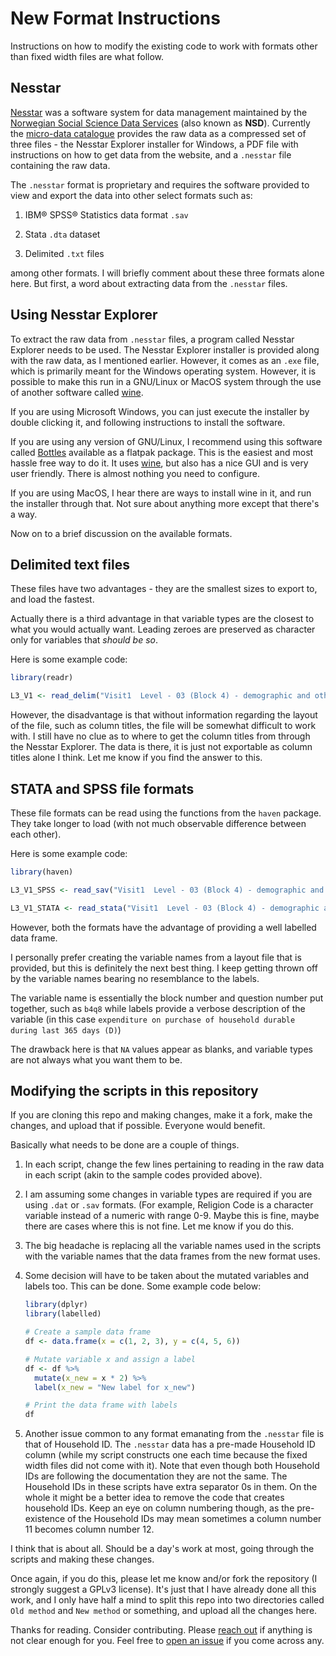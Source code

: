 # New Format Instructions

Instructions on how to modify the existing code to work with formats other than fixed width files are what follow.

## Nesstar

[Nesstar](https://en.wikipedia.org/wiki/Nesstar "wikipedia link") was a software system for data management maintained by the [Norwegian Social Science Data Services](https://en.wikipedia.org/wiki/Norwegian_Centre_for_Research_Data "Norwegian Centre for Research Data") (also known as **NSD**). Currently the [micro-data catalogue](http://microdata.gov.in/nada43/index.php/catalog/central/about) provides the raw data as a compressed set of three files - the Nesstar Explorer installer for Windows, a PDF file with instructions on how to get data from the website, and a `.nesstar` file containing the raw data.

The `.nesstar` format is proprietary and requires the software provided to view and export the data into other select formats such as:

1.  IBM® SPSS® Statistics data format `.sav`

2.  Stata `.dta` dataset

3.  Delimited `.txt` files

among other formats. I will briefly comment about these three formats alone here. But first, a word about extracting data from the `.nesstar` files.

## Using Nesstar Explorer

To extract the raw data from `.nesstar` files, a program called Nesstar Explorer needs to be used. The Nesstar Explorer installer is provided along with the raw data, as I mentioned earlier. However, it comes as an `.exe` file, which is primarily meant for the Windows operating system. However, it is possible to make this run in a GNU/Linux or MacOS system through the use of another software called [wine](https://en.wikipedia.org/wiki/Wine_(software)).

If you are using Microsoft Windows, you can just execute the installer by double clicking it, and following instructions to install the software.

If you are using any version of GNU/Linux, I recommend using this software called [Bottles](https://docs.usebottles.com/getting-started/installation) available as a flatpak package. This is the easiest and most hassle free way to do it. It uses [wine](https://www.winehq.org/), but also has a nice GUI and is very user friendly. There is almost nothing you need to configure.

If you are using MacOS, I hear there are ways to install wine in it, and run the installer through that. Not sure about anything more except that there's a way.

Now on to a brief discussion on the available formats.

## Delimited text files

These files have two advantages - they are the smallest sizes to export to, and load the fastest.

Actually there is a third advantage in that variable types are the closest to what you would actually want. Leading zeroes are preserved as character only for variables that *should be so*.

Here is some example code:

``` r
library(readr)

L3_V1 <- read_delim("Visit1  Level - 03 (Block 4) - demographic and other particulars of household members.txt", col_names = FALSE)
```

However, the disadvantage is that without information regarding the layout of the file, such as column titles, the file will be somewhat difficult to work with. I still have no clue as to where to get the column titles from through the Nesstar Explorer. The data is there, it is just not exportable as column titles alone I think. Let me know if you find the answer to this.

## STATA and SPSS file formats

These file formats can be read using the functions from the `haven` package. They take longer to load (with not much observable difference between each other).

Here is some example code:

``` r
library(haven)

L3_V1_SPSS <- read_sav("Visit1  Level - 03 (Block 4) - demographic and other particulars of household members.sav")

L3_V1_STATA <- read_stata("Visit1  Level - 03 (Block 4) - demographic and other particulars of household members.dta")
```

However, both the formats have the advantage of providing a well labelled data frame.

I personally prefer creating the variable names from a layout file that is provided, but this is definitely the next best thing. I keep getting thrown off by the variable names bearing no resemblance to the labels.

The variable name is essentially the block number and question number put together, such as `b4q8` while labels provide a verbose description of the variable (in this case `expenditure on purchase of household durable during last 365 days (D)`)

The drawback here is that `NA` values appear as blanks, and variable types are not always what you want them to be.


## Modifying the scripts in this repository


If you are cloning this repo and making changes, make it a fork, make the changes, and upload that if possible. Everyone would benefit.


Basically what needs to be done are a couple of things.

1.  In each script, change the few lines pertaining to reading in the raw data in each script (akin to the sample codes provided above).


2.  I am assuming some changes in variable types are required if you are using `.dat` or `.sav` formats. (For example, Religion Code is a character variable instead of a numeric with range 0-9. Maybe this is fine, maybe there are cases where this is not fine. Let me know if you do this.


3.  The big headache is replacing all the variable names used in the scripts with the variable names that the data frames from the new format uses.


4.  Some decision will have to be taken about the mutated variables and labels too. This can be done. Some example code below:

    ``` r
    library(dplyr)
    library(labelled)

    # Create a sample data frame
    df <- data.frame(x = c(1, 2, 3), y = c(4, 5, 6))

    # Mutate variable x and assign a label
    df <- df %>%
      mutate(x_new = x * 2) %>%
      label(x_new = "New label for x_new")

    # Print the data frame with labels
    df
    ```


5.  Another issue common to any format emanating from the `.nesstar` file is that of Household ID. The `.nesstar` data has a pre-made Household ID column (while my script constructs one each time because the fixed width files did not come with it). Note that even though both Household IDs are following the documentation they are not the same. The Household IDs in these scripts have extra separator 0s in them. On the whole it might be a better idea to remove the code that creates household IDs. Keep an eye on column numbering though, as the pre-existence of the Household IDs may mean sometimes a column number 11 becomes column number 12.


I think that is about all. Should be a day's work at most, going through the scripts and making these changes.

Once again, if you do this, please let me know and/or fork the repository (I strongly suggest a GPLv3 license). It's just that I have already done all this work, and I only have half a mind to split this repo into two directories called `Old method` and `New method` or something, and upload all the changes here.

Thanks for reading. Consider contributing. Please [reach out](https://twitter.com/all_awry) if anything is not clear enough for you. Feel free to [open an issue](https://github.com/s7u512/NSSO-77-SAS/issues/new) if you come across any.

## 
